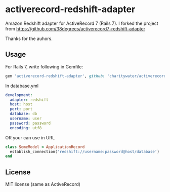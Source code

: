 activerecord-redshift-adapter
==============================

Amazon Redshift adapter for ActiveRecord 7 (Rails 7).
I forked the project from https://github.com/38degrees/activerecord7-redshift-adapter

Thanks for the auhors.

Usage
-------------------

For Rails 7, write following in Gemfile:

```ruby
gem 'activerecord-redshift-adapter', github: 'charitywater/activerecord-redshift-adapter'
```

In database.yml

```YAML
development:
  adapter: redshift
  host: host
  port: port
  database: db
  username: user
  password: password
  encoding: utf8
```

OR your can use in URL
```ruby
class SomeModel < ApplicationRecord
  establish_connection('redshift://username:password@host/database')
end
```

License
---------

MIT license (same as ActiveRecord)
